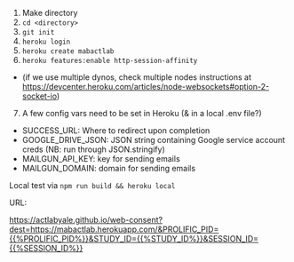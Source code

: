 1. Make directory
2. `cd <directory>`
3. `git init`
4. `heroku login`
5. `heroku create mabactlab`
6. `heroku features:enable http-session-affinity`

- (if we use multiple dynos, check multiple nodes instructions at https://devcenter.heroku.com/articles/node-websockets#option-2-socket-io)

7. A few config vars need to be set in Heroku (& in a local .env file?)

- SUCCESS_URL: Where to redirect upon completion
- GOOGLE_DRIVE_JSON: JSON string containing Google service account creds (NB: run through JSON.stringify)
- MAILGUN_API_KEY: key for sending emails
- MAILGUN_DOMAIN: domain for sending emails

Local test via `npm run build && heroku local`

URL:

https://actlabyale.github.io/web-consent?dest=https://mabactlab.herokuapp.com/&PROLIFIC_PID={{%PROLIFIC_PID%}}&STUDY_ID={{%STUDY_ID%}}&SESSION_ID={{%SESSION_ID%}}
